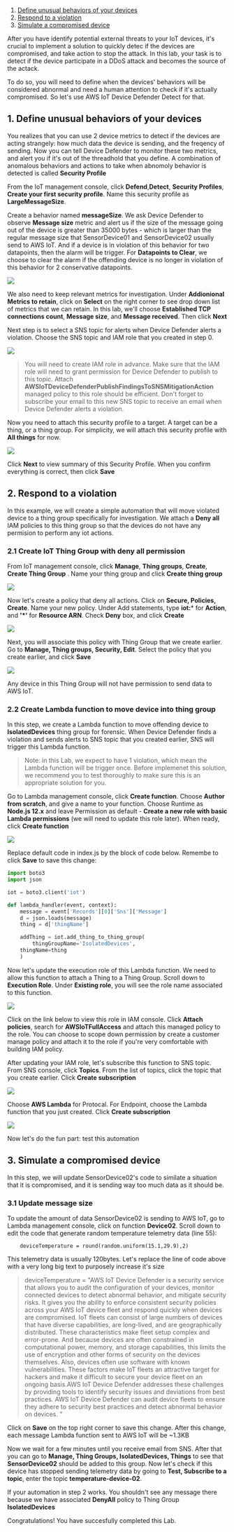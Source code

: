 1. [Define unusual behaviors of your devices](#1.-define-unusual-behaviors-of-your-devices)
2. [Respond to a violation](##2.-respond-to-a-violation)
3. [Simulate a compromised device](https://github.com/hongpham/IoT-Security-Workshop/tree/master/Lab%203%20-%20Detect%20and%20react%20to%20compromised%20devices#3-simulate-a-compromised-device)

After you have identify potential external threats to your IoT devices, it's crucial to implement a solution to quickly detec if the devices are compromised, and take action to stop the attack. In this lab, your task is to detect if the device participate in a DDoS attack and becomes the source of the actack.

To do so, you will need to define when the devices' behaviors will be considered abnormal and need a human attention to check if it's actually compromised. So let's use AWS IoT Device Defender Detect for that.

## 1. Define unusual behaviors of your devices

You realizes that you can use 2 device metrics to detect if the devices are acting strangely: how much data the device is sending, and the freqency of sending. Now you can tell Device Defender to monitor these two metrics, and alert you if it's out of the threadhold that you define. A combination of anomalous behaviors and actions to take when abnomoly behavior is detected is called **Security Profile**

From the IoT management console, click **Defend**,**Detect**, **Security Profiles**, **Create your first security profile**. Name this security profile as **LargeMessageSize**.

Create a behavior named **messageSize**. We ask Device Defender to observe **Message size** metric and alert us if the size of the message going out of the device is greater than 35000 bytes - which is larger than the regular message size that SensorDevice01 and SensorDevice02 usually send to AWS IoT. And if a device is in violation of this behavior for two datapoints, then the alarm will be trigger. For **Datapoints to Clear**, we choose to clear the alarm if the offending device is no longer in violation of this behavior for 2 conservative datapoints.

<img src="../images/behaviors.png"/>

We also need to keep relevant metrics for investigation. Under **Addionional Metrics to retain**, click on **Select** on the right corner to see drop down list of metrics that we can retain. In this lab, we'll choose **Established TCP connections count**, **Message size**, and **Message received**. Then click **Next**

Next step is to select a SNS topic for alerts when Device Defender alerts a violation. Choose the SNS topic and IAM role that you created in step 0.

<img src="../images/snsdetect.png"/>

> You will need to create IAM role in advance. Make sure that the IAM role will need to grant permission for Device Defender to publish to this topic. Attach **AWSIoTDeviceDefenderPublishFindingsToSNSMitigationAction** managed policy to this role should be efficient.
> Don't forget to subscribe your email to this new SNS topic to receive an email when Device Defender alerts a violation.

Now you need to attach this security profile to a target. A target can be a thing, or a thing group. For simplicity, we will attach this security profile with **All things** for now.

<img src="../images/target.png"/>

Click **Next** to view summary of this Security Profile. When you confirm everything is correct, then click **Save**

## 2. Respond to a violation

In this example, we will create a simple automation that will move violated device to a thing group specifically for investigation. We attach a **Deny all** IAM policies to this thing group so that the devices do not have any permision to perform any iot actions.

### 2.1 Create IoT Thing Group with deny all permission

From IoT management console, click **Manage**, **Thing groups**, **Create**, **Create Thing Group** . Name your thing group and click **Create thing group**

<img src="../images/CreateThingGroup.png"/>

Now let's create a policy that deny all actions. Click on **Secure, Policies, Create**. Name your new policy. Under Add statements, type **iot:*** for **Action**, and **'\*'** for **Resource ARN**. Check **Deny** box, and click **Create**

<img src="../images/DenyAll.png"/>

Next, you will associate this policy with Thing Group that we create earlier. Go to **Manage, Thing groups, Security, Edit**. Select the policy that you create earlier, and click **Save**

<img src="../images/AttachDenyAll.png"/>

Any device in this Thing Group will not have permission to send data to AWS IoT.

### 2.2 Create Lambda function to move device into thing group

In this step, we create a Lambda function to move offending device to **IsolatedDevices** thing group for forensic. When Device Defender finds a violation and sends alerts to SNS topic that you created earlier, SNS will trigger this Lambda function.

> Note: in this Lab, we expect to have 1 violation, which mean the Lambda function will be trigger once. Before implemenet this solution, we recommend you to test thoroughly to make sure this is an appropriate solution for you.

Go to Lambda management console, click **Create function**. Choose **Author from scratch**, and give a name to your function. Choose Runtime as **Node.js 12.x** and leave Permission as default - **Create a new role with basic Lambda permissions** (we will need to update this role later). When ready, click **Create function**

<img src="../images/AddThing.png"/>

Replace default code in index.js by the block of code below. Remembe to click **Save** to save this change:

```python
import boto3
import json

iot = boto3.client('iot')

def lambda_handler(event, context):
	message = event['Records'][0]['Sns']['Message']
	d = json.loads(message)
	thing = d['thingName']

	addThing = iot.add_thing_to_thing_group(
    	thingGroupName='IsolatedDevices',
	thingName=thing
	)
```
Now let's update the execution role of this Lambda function. We need to allow this function to attach a Thing to a Thing Group. Scroll down to **Execution Role**. Under **Existing role**, you will see the role name associated to this function.

<img src="../images/lambdarole.png"/>

Click on the link below to view this role in IAM console. Click **Attach policies**, search for **AWSIoTFullAccess** and attach this managed policy to the role. You can choose to scope down permission by create a customer manage policy and attach it to the role if you're very comfortable with building IAM policy.

After updating your IAM role, let's subscribe this function to SNS topic. From SNS console, click **Topics**. From the list of topics, click the topic that you create earlier. Click **Create subscription**

<img src="../images/snssublambda.png"/>

Choose **AWS Lambda** for Protocal. For Endpoint, choose the Lambda function that you just created. Click **Create subscription**

<img src="../images/createsnslambda.png"/>

Now let's do the fun part: test this automation

## 3. Simulate a compromised device 

In this step, we will update SensorDevice02's code to similate a situation that it is compromised, and it is sending way too much data as it should be. 

### 3.1 Update message size

To update the amount of data SensorDevice02 is sending to AWS IoT, go to Lambda management console, click on function **Device02**. Scroll down to edit the code that generate random temperature telemetry data (line 55):

```
	deviceTemperature = round(random.uniform(15.1,29.9),2)
```
This telemetry data is usually 120bytes. Let's replace the line of code above with a very long big text to purposely increase it's size


> deviceTemperature = "AWS IoT Device Defender is a security service that allows you to audit the configuration of your devices, monitor connected devices to detect abnormal behavior, and mitigate security risks. It gives you the ability to enforce consistent security policies across your AWS IoT device fleet and respond quickly when devices are compromised. IoT fleets can consist of large numbers of devices that have diverse capabilities, are long-lived, and are geographically distributed. These characteristics make fleet setup complex and error-prone. And because devices are often constrained in computational power, memory, and storage capabilities, this limits the use of encryption and other forms of security on the devices themselves. Also, devices often use software with known vulnerabilities. These factors make IoT fleets an attractive target for hackers and make it difficult to secure your device fleet on an ongoing basis.AWS IoT Device Defender addresses these challenges by providing tools to identify security issues and deviations from best practices. AWS IoT Device Defender can audit device fleets to ensure they adhere to security best practices and detect abnormal behavior on devices. "


Click on **Save** on the top right corner to save this change. After this change, each message Lambda function sent to AWS IoT will be ~1.3KB

Now we wait for a few minutes until you receive email from SNS. After that you can go to **Manage, Thing Groups, IsolatedDevices, Things** to see that **SensorDevice02** should be added to this group. Now let's check if this device has stopped sending telemetry data by going to **Test, Subscribe to a topic**, enter the topic **temperature-device-02**. 

If your automation in step 2 works. You shouldn't see any message there because we have associated **DenyAll** policy to Thing Group **IsolatedDevices**


Congratulations! You have succesfully completed this Lab. 
